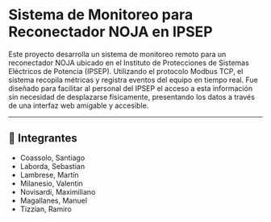 # Sistema de Monitoreo para Reconectador NOJA en IPSEP

Este proyecto desarrolla un sistema de monitoreo remoto para un reconectador NOJA ubicado en el Instituto de Protecciones de Sistemas Eléctricos de Potencia (IPSEP). Utilizando el protocolo Modbus TCP, el sistema recopila métricas y registra eventos del equipo en tiempo real. Fue diseñado para facilitar al personal del IPSEP el acceso a esta información sin necesidad de desplazarse físicamente, presentando los datos a través de una interfaz web amigable y accesible.

---

## 👥 Integrantes

- Coassolo, Santiago
- Laborda, Sebastian
- Lambrese, Martín
- Milanesio, Valentin
- Novisardi, Maximiliano
- Magallanes, Manuel
- Tizzian, Ramiro
